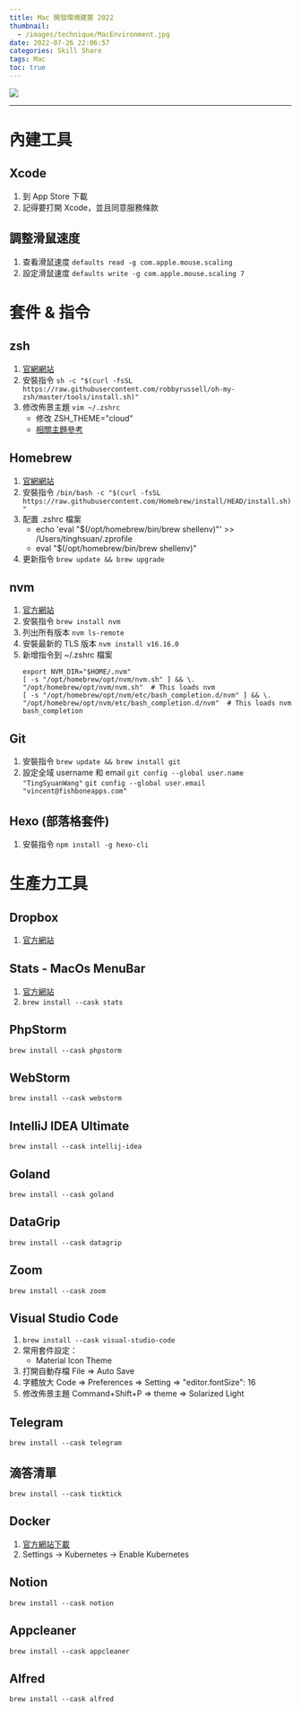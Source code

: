 ```yaml
---
title: Mac 開發環境建置 2022
thumbnail:
  - /images/technique/MacEnvironment.jpg
date: 2022-07-26 22:06:57
categories: Skill Share
tags: Mac
toc: true
---
```

<img src="/images/technique/MacEnvironment.jpg">

***
# 內建工具
## Xcode
1. 到 App Store 下載
2. 記得要打開 Xcode，並且同意服務條款
## 調整滑鼠速度
1. 查看滑鼠速度 `defaults read -g com.apple.mouse.scaling`
2. 設定滑鼠速度 `defaults write -g com.apple.mouse.scaling 7`

# 套件 & 指令
## zsh
1. [官網網站](https://ohmyz.sh/#install)
2. 安裝指令
   `sh -c "$(curl -fsSL https://raw.githubusercontent.com/robbyrussell/oh-my-zsh/master/tools/install.sh)"`
3. 修改佈景主題
   `vim ~/.zshrc`
   - 修改 ZSH_THEME="cloud"
   - [相關主題參考](https://github.com/robbyrussell/oh-my-zsh/wiki/Themes)
## Homebrew
1. [官網網站](https://brew.sh/)
2. 安裝指令
   `/bin/bash -c "$(curl -fsSL https://raw.githubusercontent.com/Homebrew/install/HEAD/install.sh)"`
3. 配置 .zshrc 檔案
   - echo 'eval "$(/opt/homebrew/bin/brew shellenv)"' >> /Users/tinghsuan/.zprofile
   - eval "$(/opt/homebrew/bin/brew shellenv)"
4. 更新指令
   `brew update && brew upgrade`
## nvm
1. [官方網站](https://github.com/creationix/nvm)
2. 安裝指令
   `brew install nvm`
3. 列出所有版本
   `nvm ls-remote`
4. 安裝最新的 TLS 版本
   `nvm install v16.16.0`
5. 新增指令到 ~/.zshrc 檔案
   ```
   export NVM_DIR="$HOME/.nvm"
   [ -s "/opt/homebrew/opt/nvm/nvm.sh" ] && \. "/opt/homebrew/opt/nvm/nvm.sh"  # This loads nvm
   [ -s "/opt/homebrew/opt/nvm/etc/bash_completion.d/nvm" ] && \. "/opt/homebrew/opt/nvm/etc/bash_completion.d/nvm"  # This loads nvm bash_completion
   ```
## Git
1. 安裝指令
   `brew update && brew install git`
2. 設定全域 username 和 email
   `git config --global user.name "TingSyuanWang"`
   `git config --global user.email "vincent@fishboneapps.com"`
## Hexo (部落格套件)
1. 安裝指令
   `npm install -g hexo-cli`

# 生產力工具
## Dropbox
1. [官方網站](https://www.dropbox.com/downloading)
## Stats - MacOs MenuBar
1. [官方網站](https://github.com/exelban/stats)
2. `brew install --cask stats`
## PhpStorm
`brew install --cask phpstorm`
## WebStorm
`brew install --cask webstorm`
## IntelliJ IDEA Ultimate
`brew install --cask intellij-idea`
## Goland
`brew install --cask goland`
## DataGrip
`brew install --cask datagrip`
## Zoom
`brew install --cask zoom`
## Visual Studio Code
1. `brew install --cask visual-studio-code`
2. 常用套件設定：
   - Material Icon Theme
3. 打開自動存檔 File => Auto Save
4. 字體放大 Code => Preferences => Setting => "editor.fontSize": 16
5. 修改佈景主題 Command+Shift+P => theme => Solarized Light
## Telegram
`brew install --cask telegram`
## 滴答清單
`brew install --cask ticktick`
## Docker
1. [官方網站下載](https://www.docker.com/products/docker-desktop/)
2. Settings -> Kubernetes -> Enable Kubernetes
## Notion
`brew install --cask notion`
## Appcleaner
`brew install --cask appcleaner`
## Alfred
`brew install --cask alfred`
